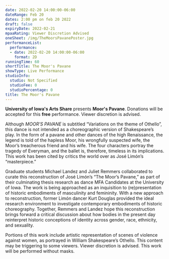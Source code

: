 ```yaml
---
date: 2022-02-20 14:00:00-06:00
dateRange: Feb 20
dates: 2:00 pm on feb 20 2022
draft: false
expiryDate: 2022-02-21
mpaaRating: Viewer Discretion Advised
oneSheet: /img/TheMoorsPavanePoster.jpg
performanceList:
  performance:
  - date: 2022-02-20 14:00:00-06:00
    format: 2D
runningTime: 60
shortTitle: The Moor's Pavane
showType: Live Performance
studioInfo:
  studio: Not Specified
  studioFee: 0
  studioPercentage: 0
title: The Moor's Pavane
---
```


**University of Iowa's Arts Share** presents **Moor's Pavane**. Donations will be accepted for this **free** performance. Viewer discretion is advised.

Although _MOOR’S PAVANE_ is subtitled “Variations on the theme of Othello”, this dance is not intended as a choreographic version of Shakespeare’s play. In the form of a pavane and other dances of the high Renaissance, the legend is told of the hapless Moor, his wrongfully suspected wife, the Moor’s treacherous friend and his wife. The four characters portray the tragedy of Everyman, and the ballet is, therefore, timeless in its implications. This work has been cited by critics the world over as José Limón’s “masterpiece.”

Graduate students Michael Landez and Juliet Remmers collaborated to curate this reconstruction of José Limón’s “The Moor’s Pavane,” as part of their culminating thesis research as dance MFA Candidates at the University of Iowa. The work is being approached as an inquisition to (re)presentation of historic embodiments of masculinity and femininity. With a new approach to reconstruction, former Limón dancer Kurt Douglas provided the ideal research environment to investigate contemporary embodiments of historic choreography. Together, Remmers and Landez hope this reconstruction brings forward a critical discussion about how bodies in the present day reinterpret historic conceptions of identity across gender, race, ethnicity, and sexuality.

Portions of this work include artistic representation of scenes of violence against women, as portrayed in William Shakespeare’s Othello. This content may be triggering to some viewers. Viewer discretion is advised. This work will be performed without masks.